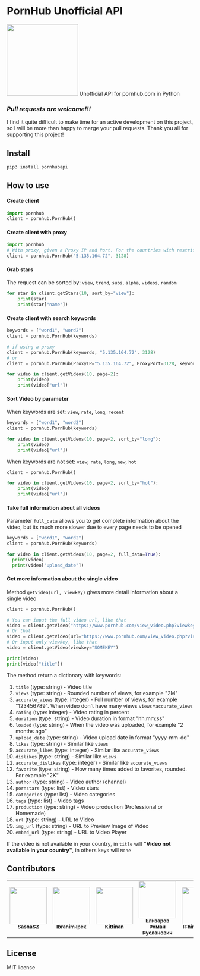 # PornHub Unofficial API
[<img src="https://open.autocode.com/static/images/open.svg?" width="192">](https://open.autocode.com/)
Unofficial API for pornhub.com in Python

### *Pull requests are welcome!!!*

I find it quite difficult to make time for an active development on this project, so I will be more than happy to merge your pull requests. Thank you all for supporting this project!

## Install

```bash
pip3 install pornhubapi
```

## How to use

#### Create client

```python
import pornhub
client = pornhub.PornHub()
```

#### Create client with proxy

```python
import pornhub
# With proxy, given a Proxy IP and Port. For the countries with restricted access like Turkey, etc.
client = pornhub.PornHub("5.135.164.72", 3128)
```

#### Grab stars

The request can be sorted by: `view`, `trend`, `subs`, `alpha`, `videos`, `random`

```python
for star in client.getStars(10, sort_by="view"):
    print(star)
    print(star["name"])
```

#### Create client with search keywords

```python
keywords = ["word1", "word2"]
client = pornhub.PornHub(keywords)

# if using a proxy
client = pornhub.PornHub(keywords, "5.135.164.72", 3128)
# or
client = pornhub.PornHub(ProxyIP="5.135.164.72", ProxyPort=3128, keywords=["word1", "word2"])

for video in client.getVideos(10, page=2):
    print(video)
    print(video["url"])
```

#### Sort Video by parameter

When keywords are set: `view`, `rate`, `long`, `recent` 
```python
keywords = ["word1", "word2"]
client = pornhub.PornHub(keywords)

for video in client.getVideos(10, page=2, sort_by="long"):
    print(video)
    print(video["url"])
```

When keywords are not set: `view`, `rate`, `long`, `new`, `hot`
```python
client = pornhub.PornHub()

for video in client.getVideos(10, page=2, sort_by="hot"):
    print(video)
    print(video["url"])
```

#### Take full information about all videos
Parameter `full_data` allows you to get complete information about the video, but its much more slower due to every page needs to be opened

```python
keywords = ["word1", "word2"]
client = pornhub.PornHub(keywords)

for video in client.getVideos(10, page=2, full_data=True):
  print(video)
  print(video["upload_date"])
```

#### Get more information about the single video

Method `getVideo(url, viewkey)` gives more detail information about a single video

```python
client = pornhub.PornHub()

# You can input the full video url, like that
video = client.getVideo("https://www.pornhub.com/view_video.php?viewkey=SOMEKEY")
# Or that
video = client.getVideo(url="https://www.pornhub.com/view_video.php?viewkey=SOMEKEY")
# Or input only viewkey, like that
video = client.getVideo(viewkey="SOMEKEY")

print(video)
print(video["title"])
```

The method return a dictionary with keywords:
1. `title` (type: string) - Video title
2. `views` (type: string) - Rounded number of views, for example "2M"
3. `accurate_views` (type: integer) - Full number of views, for example "123456789". When video don't have many views `views`=`accurate_views`
4. `rating` (type: integer) - Video rating in percent
5. `duration` (type: string) - Video duration in format "hh:mm:ss"
6. `loaded` (type: string) - When the video was uploaded, for example "2 months ago"
7. `upload_date` (type: string) - Video upload date in format "yyyy-mm-dd"
8. `likes` (type: string) - Similar like `views`
9. `accurate_likes` (type: integer) - Similar like `accurate_views`
10. `dislikes` (type: string) - Similar like `views`
11. `accurate_dislikes` (type: integer) - Similar like `accurate_views`
12. `favorite` (type: string) - How many times added to favorites, rounded. For example "2K"
13. `author` (type: string) - Video author (channel)
14. `pornstars` (type: list) - Video stars
15. `categories` (type: list) - Video categories
16. `tags` (type: list) - Video tags
17. `production` (type: string) - Video production (Professional or Homemade)
19. `url` (type: string) - URL to Video
18. `img_url` (type: string) - URL to Preview Image of Video
19. `embed_url` (type: string) - URL to Video Player

If the video is not available in your country, in `title` will **"Video not available in your country"**, in others keys will `None`

## Contributors

<table>
  <tr>
    <td align="center"><a href="https://github.com/SashaSZ"><img src="https://avatars.githubusercontent.com/u/88130296?v=4" width="100px;" alt=""/><br /><sub><b>SashaSZ</b></sub></a><br /></td>
    <td align="center"><a href="https://github.com/CprogrammerIbrahim"><img src="https://avatars1.githubusercontent.com/u/40497100?s=400&v=4" width="100px;" alt=""/><br /><sub><b>Ibrahim Ipek</b></sub></a><br /></td>
    <td align="center"><a href="https://github.com/kittinan"><img src="https://avatars0.githubusercontent.com/u/144775?s=400&v=4" width="100px;" alt=""/><br /><sub><b>Kittinan</b></sub></a><br /></td>
    <td align="center"><a href="https://github.com/fantomnotabene"><img src="https://avatars2.githubusercontent.com/u/9576189?s=460&u=7a9639ad287e7070220b22975dbab87b0228611f&v=4" width="100px;" alt=""/><br /><sub><b>Елизаров Роман Русланович</b></sub></a><br /></td>
    <td align="center"><a href="https://github.com/IThinkImOKAY"><img src="https://avatars3.githubusercontent.com/u/61555147?s=460&u=34c57df77de20121b0e298effe4092e32dd16ee1&v=4" width="100px;" alt=""/><br /><sub><b>IThinkImOKAY</b></sub></a><br /></td>
  </tr>
<table>

## License

MIT license

